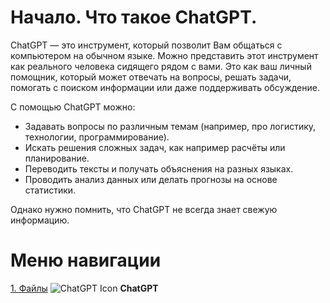 # Начало. Что такое ChatGPT.
ChatGPT — это инструмент, который позволит Вам общаться с компьютером на обычном языке. Можно представить этот инструмент как реального человека сидящего рядом с вами. Это как ваш личный помощник, который может отвечать на вопросы, решать задачи, помогать с поиском информации или даже поддерживать обсуждение.

С помощью ChatGPT можно:
 - Задавать вопросы по различным темам (например, про логистику, технологии, программирование). 
 - Искать решения сложных задач, как например расчёты или планирование. 
 - Переводить тексты и получать объяснения на разных языках.
 - Проводить анализ данных или делать прогнозы на основе статистики.

Однако нужно помнить, что ChatGPT не всегда знает свежую информацию.

# Меню навигации

 [1. Файлы](https://github.com/InsaneLuv/gpt_Guide/blob/main/stuff/files/files.md)
 ![ChatGPT Icon](https://upload.wikimedia.org/wikipedia/commons/0/04/ChatGPT_logo.svg) **ChatGPT**


